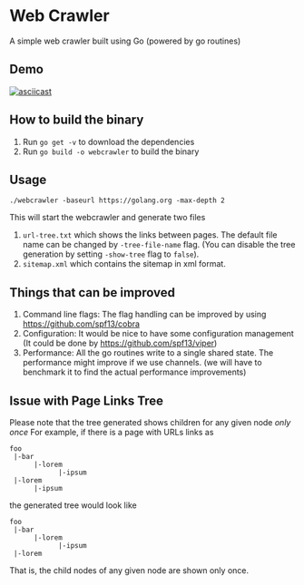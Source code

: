 # Web Crawler
A simple web crawler built using Go (powered by go routines)

## Demo
[![asciicast](https://asciinema.org/a/VUzIgdqhWtAFqkwrWoOHeVxja.svg)](https://asciinema.org/a/VUzIgdqhWtAFqkwrWoOHeVxja)

## How to build the binary
1. Run `go get -v` to download the dependencies
2. Run `go build -o webcrawler` to build the binary

## Usage
`./webcrawler -baseurl https://golang.org -max-depth 2`

This will start the webcrawler and generate two files
1. `url-tree.txt` which shows the links between pages. The default file name can
   be changed by `-tree-file-name` flag. (You can disable the tree generation by
   setting `-show-tree` flag to `false`).
2. `sitemap.xml` which contains the sitemap in xml format.

## Things that can be improved
1. Command line flags: The flag handling can be improved by using https://github.com/spf13/cobra
2. Configuration: It would be nice to have some configuration management (It
   could be done by https://github.com/spf13/viper)
3. Performance: All the go routines write to a single shared state. The
   performance might improve if we use channels. (we will have to benchmark it
   to find the actual performance improvements)

## Issue with Page Links Tree
Please note that the tree generated shows children for any given node *only
once*
For example, if there is a page with URLs links as
```
foo
 |-bar
      |-lorem
            |-ipsum
 |-lorem
      |-ipsum
```
the generated tree would look like
```
foo
 |-bar
      |-lorem
            |-ipsum
 |-lorem
```
That is, the child nodes of any given node are shown only once.